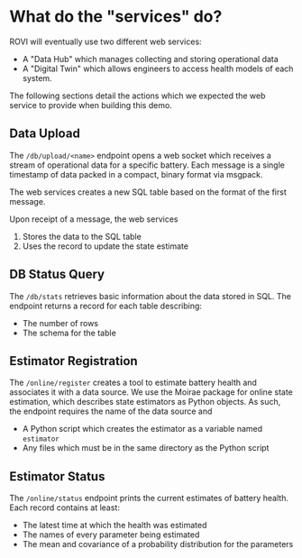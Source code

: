 # What do the "services" do?

ROVI will eventually use two different web services:

- A "Data Hub" which manages collecting and storing operational data
- A "Digital Twin" which allows engineers to access health models of each system.

The following sections detail the actions which we expected the web service to provide when building this demo.

## Data Upload

The `/db/upload/<name>` endpoint opens a web socket which receives a stream of operational data
for a specific battery.
Each message is a single timestamp of data packed in a compact, binary format via msgpack.

The web services creates a new SQL table based on the format of the first message.

Upon receipt of a message, the web services

1. Stores the data to the SQL table
2. Uses the record to update the state estimate

## DB Status Query

The `/db/stats` retrieves basic information about the data stored in SQL.
The endpoint returns a record for each table describing:

- The number of rows
- The schema for the table

## Estimator Registration

The `/online/register` creates a tool to estimate battery health and associates it with a data source.
We use the Moirae package for online state estimation, which describes state estimators as Python objects.
As such, the endpoint requires the name of the data source and

- A Python script which creates the estimator as a variable named `estimator`
- Any files which must be in the same directory as the Python script

## Estimator Status

The `/online/status` endpoint prints the current estimates of battery health.
Each record contains at least:

- The latest time at which the health was estimated
- The names of every parameter being estimated
- The mean and covariance of a probability distribution for the parameters
